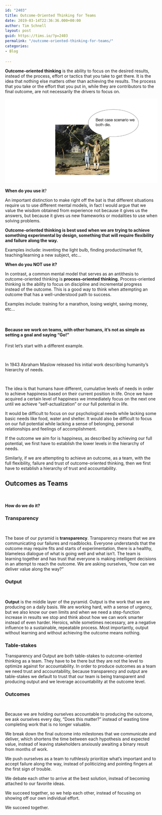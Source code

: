 ```yaml
---
id: "2403"
title: Outcome-Oriented Thinking for Teams
date: 2019-03-14T22:36:36.000+00:00
author: Tim Schnell
layout: post
guid: https://tims.io/?p=2403
permalink: "/outcome-oriented-thinking-for-teams/"
categories:
- Blog

---
```

**Outcome-oriented thinking** is the ability to focus on the desired results, instead of the process, effort or tactics that you take to get there. It is the idea that nothing else matters other than achieving the results. The process that you take or the effort that you put in, while they are contributors to the final outcome, are not necessarily the drivers to focus on.

![](/img/2019/03/Screen-Shot-2019-03-12-at-5.46.03-PM-830x461.png)

**When do you use it**?

An important distinction to make right off the bat is that different situations require us to use different mental models, in fact I would argue that we value the wisdom obtained from experience not because it gives us the answers, but because it gives us new frameworks or modalities to use when solving problems.

**Outcome-oriented thinking is best used when we are trying to achieve something experimental by design, something that will require flexibility and failure along the way.**

Examples include: inventing the light bulb, finding product/market fit, teaching/learning a new subject, etc…

**When do you NOT use it?**

In contrast, a common mental model that serves as an antithesis to outcome-oriented thinking is **process-oriented thinking.** Process-oriented thinking is the ability to focus on discipline and incremental progress instead of the outcome. This is a good way to think when attempting an outcome that has a well-understood path to success.

Examples include: training for a marathon, losing weight, saving money, etc…<figure class="wp-block-image">

<img src="https://tims.io/img/2019/03/Screen-Shot-2019-03-12-at-4.07.33-PM-1024x520.png" alt="" class="wp-image-2404" srcset="https://tims.io/img/2019/03/Screen-Shot-2019-03-12-at-4.07.33-PM-1024x520.png 1024w, https://tims.io/img/2019/03/Screen-Shot-2019-03-12-at-4.07.33-PM-300x152.png 300w, https://tims.io/img/2019/03/Screen-Shot-2019-03-12-at-4.07.33-PM-768x390.png 768w, https://tims.io/img/2019/03/Screen-Shot-2019-03-12-at-4.07.33-PM-830x421.png 830w, https://tims.io/img/2019/03/Screen-Shot-2019-03-12-at-4.07.33-PM-230x117.png 230w, https://tims.io/img/2019/03/Screen-Shot-2019-03-12-at-4.07.33-PM-350x178.png 350w, https://tims.io/img/2019/03/Screen-Shot-2019-03-12-at-4.07.33-PM-480x244.png 480w" sizes="(max-width: 1024px) 100vw, 1024px" /> </figure>

#### Because we work on teams, with other humans, it’s not as simple as setting a goal and saying “Go!”

First let’s start with a different example. <figure class="wp-block-image">

<img src="https://tims.io/img/2019/03/Screen-Shot-2019-03-12-at-4.15.28-PM-1024x391.png" alt="" class="wp-image-2406" srcset="https://tims.io/img/2019/03/Screen-Shot-2019-03-12-at-4.15.28-PM-1024x391.png 1024w, https://tims.io/img/2019/03/Screen-Shot-2019-03-12-at-4.15.28-PM-300x114.png 300w, https://tims.io/img/2019/03/Screen-Shot-2019-03-12-at-4.15.28-PM-768x293.png 768w, https://tims.io/img/2019/03/Screen-Shot-2019-03-12-at-4.15.28-PM-830x317.png 830w, https://tims.io/img/2019/03/Screen-Shot-2019-03-12-at-4.15.28-PM-230x88.png 230w, https://tims.io/img/2019/03/Screen-Shot-2019-03-12-at-4.15.28-PM-350x133.png 350w, https://tims.io/img/2019/03/Screen-Shot-2019-03-12-at-4.15.28-PM-480x183.png 480w, https://tims.io/img/2019/03/Screen-Shot-2019-03-12-at-4.15.28-PM.png 1180w" sizes="(max-width: 1024px) 100vw, 1024px" /> </figure>

In 1943 Abraham Maslow released his initial work describing humanity’s hierarchy of needs.<figure class="wp-block-image">

<img src="https://tims.io/img/2019/03/Screen-Shot-2019-03-12-at-4.17.01-PM-1024x558.png" alt="" class="wp-image-2407" srcset="https://tims.io/img/2019/03/Screen-Shot-2019-03-12-at-4.17.01-PM-1024x558.png 1024w, https://tims.io/img/2019/03/Screen-Shot-2019-03-12-at-4.17.01-PM-300x163.png 300w, https://tims.io/img/2019/03/Screen-Shot-2019-03-12-at-4.17.01-PM-768x418.png 768w, https://tims.io/img/2019/03/Screen-Shot-2019-03-12-at-4.17.01-PM-830x452.png 830w, https://tims.io/img/2019/03/Screen-Shot-2019-03-12-at-4.17.01-PM-230x125.png 230w, https://tims.io/img/2019/03/Screen-Shot-2019-03-12-at-4.17.01-PM-350x191.png 350w, https://tims.io/img/2019/03/Screen-Shot-2019-03-12-at-4.17.01-PM-480x262.png 480w" sizes="(max-width: 1024px) 100vw, 1024px" /> </figure>

The idea is that humans have different, cumulative levels of needs in order to achieve happiness based on their current position in life. Once we have acquired a certain level of happiness we immediately focus on the next one until we achieve “self-actualization” or our full potential in life.

It would be difficult to focus on our psychological needs while lacking some basic needs like food, water and shelter. It would also be difficult to focus on our full potential while lacking a sense of belonging, personal relationships and feelings of accomplishment.

If the outcome we aim for is happiness, as described by achieving our full potential, we first have to establish the lower levels in the hierarchy of needs.

Similarly, if we are attempting to achieve an outcome, as a team, with the full flexibility, failure and trust of outcome-oriented thinking, then we first have to establish a hierarchy of trust and accountability.

## Outcomes as Teams<figure class="wp-block-image">

<img src="https://tims.io/img/2019/03/Screen-Shot-2019-03-12-at-4.28.29-PM-1024x504.png" alt="" class="wp-image-2409" srcset="https://tims.io/img/2019/03/Screen-Shot-2019-03-12-at-4.28.29-PM-1024x504.png 1024w, https://tims.io/img/2019/03/Screen-Shot-2019-03-12-at-4.28.29-PM-300x148.png 300w, https://tims.io/img/2019/03/Screen-Shot-2019-03-12-at-4.28.29-PM-768x378.png 768w, https://tims.io/img/2019/03/Screen-Shot-2019-03-12-at-4.28.29-PM-830x409.png 830w, https://tims.io/img/2019/03/Screen-Shot-2019-03-12-at-4.28.29-PM-230x113.png 230w, https://tims.io/img/2019/03/Screen-Shot-2019-03-12-at-4.28.29-PM-350x172.png 350w, https://tims.io/img/2019/03/Screen-Shot-2019-03-12-at-4.28.29-PM-480x236.png 480w" sizes="(max-width: 1024px) 100vw, 1024px" /> </figure>

**How do we do it?**

### Transparency<figure class="wp-block-image">

<img src="https://tims.io/img/2019/03/Screen-Shot-2019-03-12-at-4.51.33-PM-1024x493.png" alt="" class="wp-image-2410" srcset="https://tims.io/img/2019/03/Screen-Shot-2019-03-12-at-4.51.33-PM-1024x493.png 1024w, https://tims.io/img/2019/03/Screen-Shot-2019-03-12-at-4.51.33-PM-300x144.png 300w, https://tims.io/img/2019/03/Screen-Shot-2019-03-12-at-4.51.33-PM-768x369.png 768w, https://tims.io/img/2019/03/Screen-Shot-2019-03-12-at-4.51.33-PM-830x399.png 830w, https://tims.io/img/2019/03/Screen-Shot-2019-03-12-at-4.51.33-PM-230x111.png 230w, https://tims.io/img/2019/03/Screen-Shot-2019-03-12-at-4.51.33-PM-350x168.png 350w, https://tims.io/img/2019/03/Screen-Shot-2019-03-12-at-4.51.33-PM-480x231.png 480w" sizes="(max-width: 1024px) 100vw, 1024px" /> </figure>

The base of our pyramid is **transparency**. Transparency means that we are communicating our failures and roadblocks. Everyone understands that the outcome may require fits and starts of experimentation, there is a healthy, blameless dialogue of what is going well and what isn’t. The team is learning together and has trust that everyone is making intelligent decisions in an attempt to reach the outcome. We are asking ourselves, “how can we deliver value along the way?”

### Output<figure class="wp-block-image">

<img src="https://tims.io/img/2019/03/Screen-Shot-2019-03-12-at-5.03.27-PM-1024x498.png" alt="" class="wp-image-2411" srcset="https://tims.io/img/2019/03/Screen-Shot-2019-03-12-at-5.03.27-PM-1024x498.png 1024w, https://tims.io/img/2019/03/Screen-Shot-2019-03-12-at-5.03.27-PM-300x146.png 300w, https://tims.io/img/2019/03/Screen-Shot-2019-03-12-at-5.03.27-PM-768x374.png 768w, https://tims.io/img/2019/03/Screen-Shot-2019-03-12-at-5.03.27-PM-830x404.png 830w, https://tims.io/img/2019/03/Screen-Shot-2019-03-12-at-5.03.27-PM-230x112.png 230w, https://tims.io/img/2019/03/Screen-Shot-2019-03-12-at-5.03.27-PM-350x170.png 350w, https://tims.io/img/2019/03/Screen-Shot-2019-03-12-at-5.03.27-PM-480x234.png 480w" sizes="(max-width: 1024px) 100vw, 1024px" /> </figure>

**Output** is the middle layer of the pyramid. Output is the work that we are producing on a daily basis. We are working hard, with a sense of urgency, but we also know our own limits and when we need a step-function increase in results we stop and think about how we can work smarter instead of even harder. Heroics, while sometimes necessary, are a negative influence to a sustainable, repeatable process. Most importantly, output without learning and without achieving the outcome means nothing.

### Table-stakes

Transparency and Output are both table-stakes to outcome-oriented thinking as a team. They have to be there but they are not the level to optimize against for accountability. In order to produce outcomes as a team we need trust and accountability, because transparency and output are table-stakes we default to trust that our team is being transparent and producing output and we leverage accountability at the outcome level.

### Outcomes<figure class="wp-block-image">

<img src="https://tims.io/img/2019/03/Screen-Shot-2019-03-12-at-5.20.38-PM-1024x494.png" alt="" class="wp-image-2412" srcset="https://tims.io/img/2019/03/Screen-Shot-2019-03-12-at-5.20.38-PM-1024x494.png 1024w, https://tims.io/img/2019/03/Screen-Shot-2019-03-12-at-5.20.38-PM-300x145.png 300w, https://tims.io/img/2019/03/Screen-Shot-2019-03-12-at-5.20.38-PM-768x370.png 768w, https://tims.io/img/2019/03/Screen-Shot-2019-03-12-at-5.20.38-PM-830x400.png 830w, https://tims.io/img/2019/03/Screen-Shot-2019-03-12-at-5.20.38-PM-230x111.png 230w, https://tims.io/img/2019/03/Screen-Shot-2019-03-12-at-5.20.38-PM-350x169.png 350w, https://tims.io/img/2019/03/Screen-Shot-2019-03-12-at-5.20.38-PM-480x231.png 480w" sizes="(max-width: 1024px) 100vw, 1024px" /> </figure>

Because we are holding ourselves accountable to producing the outcome, we ask ourselves every day, “Does this matter?” instead of wasting time completing work that is no longer valuable.

We break down the final outcome into milestones that we communicate and deliver, which shortens the time between each hypothesis and expected value, instead of leaving stakeholders anxiously awaiting a binary result from months of work.

We push ourselves as a team to ruthlessly prioritize what’s important and to accept failure along the way, instead of politicizing and pointing fingers at the first sign of trouble.

We debate each other to arrive at the best solution, instead of becoming attached to our favorite ideas.

We succeed together, so we help each other, instead of focusing on showing off our own individual effort.

We succeed together.
